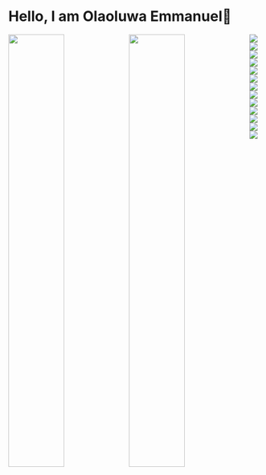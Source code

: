 # Hello, I am Olaoluwa Emmanuel👋

<img align="left" width="47%" src="https://github-readme-stats.vercel.app/api?username=Emmanuel0846&show_icons=true&theme=radical">
<img align="left" width="47%" src="https://github-readme-stats.vercel.app/api/top-langs/?username=Emmanuel0846&layout=compact">
<img src="https://img.shields.io/badge/node.js-6DA55F?style=for-the-badge&logo=node.js&logoColor=white" >
<img src="https://img.shields.io/badge/bootstrap-%238511FA.svg?style=for-the-badge&logo=bootstrap&logoColor=white" >
<img src="https://img.shields.io/badge/daisyui-5A0EF8?style=for-the-badge&logo=daisyui&logoColor=white" >
<img src="https://img.shields.io/badge/chakra-%234ED1C5.svg?style=for-the-badge&logo=chakraui&logoColor=white" >
<img src="https://img.shields.io/badge/jquery-%230769AD.svg?style=for-the-badge&logo=jquery&logoColor=white" >
<img src="https://img.shields.io/badge/MUI-%230081CB.svg?style=for-the-badge&logo=mui&logoColor=white" >
<img src="https://img.shields.io/badge/NPM-%23CB3837.svg?style=for-the-badge&logo=npm&logoColor=white" >
<img src="https://img.shields.io/badge/Next-black?style=for-the-badge&logo=next.js&logoColor=white" >
<img src="https://img.shields.io/badge/react-%2320232a.svg?style=for-the-badge&logo=react&logoColor=%2361DAFB" >
<img src="https://img.shields.io/badge/SASS-hotpink.svg?style=for-the-badge&logo=SASS&logoColor=white" >
<img src="https://img.shields.io/badge/styled--components-DB7093?style=for-the-badge&logo=styled-components&logoColor=white" >
<img src="https://img.shields.io/badge/tailwindcss-%2338B2AC.svg?style=for-the-badge&logo=tailwind-css&logoColor=white" >
<img src="https://img.shields.io/badge/threejs-black?style=for-the-badge&logo=three.js&logoColor=white" >
<img src="">
<img src="">
<img src="">
<img src="">



